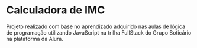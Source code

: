 # Calculadora de IMC

Projeto realizado com base no aprendizado adquirido nas aulas de lógica de programação utilizando JavaScript na trilha FullStack do Grupo Boticário na plataforma da Alura. 